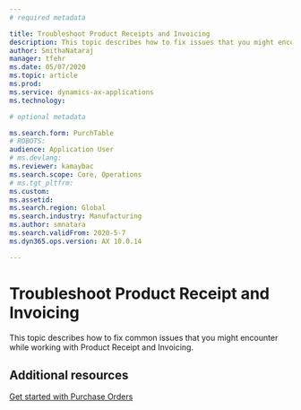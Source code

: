 ```yaml
---
# required metadata

title: Troubleshoot Product Receipts and Invoicing
description: This topic describes how to fix issues that you might encounter while working with Product Receipts and Invoicing.
author: SmithaNataraj
manager: tfehr
ms.date: 05/07/2020
ms.topic: article
ms.prod: 
ms.service: dynamics-ax-applications
ms.technology: 

# optional metadata

ms.search.form: PurchTable
# ROBOTS: 
audience: Application User
# ms.devlang: 
ms.reviewer: kamaybac
ms.search.scope: Core, Operations
# ms.tgt_pltfrm: 
ms.custom: 
ms.assetid: 
ms.search.region: Global
ms.search.industry: Manufacturing
ms.author: smnatara
ms.search.validFrom: 2020-5-7
ms.dyn365.ops.version: AX 10.0.14

---
```

# Troubleshoot Product Receipt and Invoicing 

This topic describes how to fix common issues that you might encounter while working with Product Receipt and Invoicing.



## Additional resources

[Get started with Purchase Orders](get-started.md)

